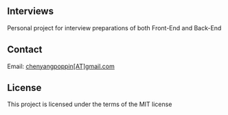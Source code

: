 <h2>Interviews</h2>
<p>
  Personal project for interview preparations of both Front-End and Back-End
</p>

<h2>Contact</h2>
<p>
  Email: <a href="mailto:chenyangpoppin@gmail.com">chenyangpoppin[AT]gmail.com</a>
</p>

<h2>License</h2>
<p>
  This project is licensed under the terms of the MIT license
</p>
